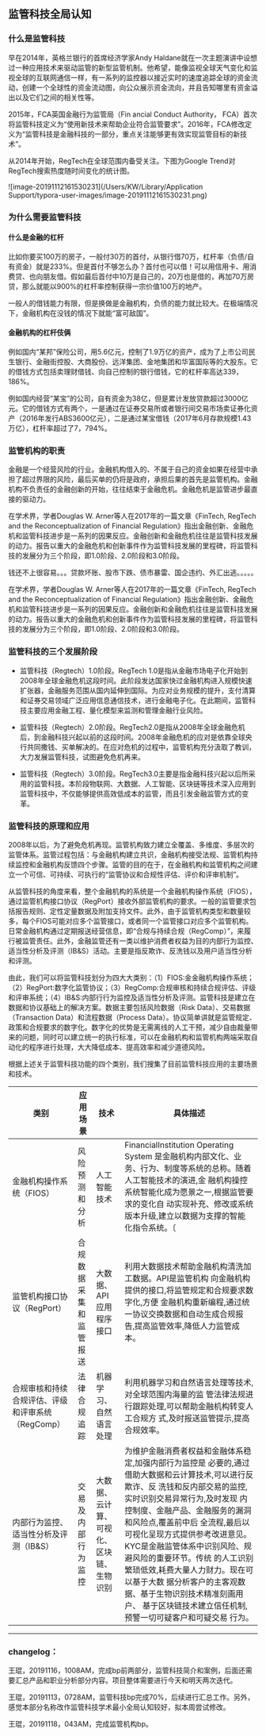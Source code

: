 ## 监管科技全局认知

### 什么是监管科技
早在2014年，英格兰银行的首席经济学家Andy Haldane就在一次主题演讲中设想过一种应用技术来驱动监管的新型监管机制。他希望，能像监视全球天气变化和监视全球的互联网通信一样，有一系列的监控器以接近实时的速度追踪全球的资金流动，创建一个全球性的资金流动图，向公众展示资金流向，并且告知哪里有资金溢出以及它们之间的相关性等。

2015年，FCA英国金融行为监管局（Fin ancial Conduct Authority， FCA）首次将监管科技定义为“使用新技术来帮助企业符合监管要求”。2016年，FCA修改定义为“监管科技是金融科技的一部分，重点关注能够更有效实现监管目标的新技术”。

从2014年开始，RegTech在全球范围内备受关注。下图为Google Trend对RegTech搜索热度随时间变化的统计图。

![image-20191112161530231](/Users/KW/Library/Application Support/typora-user-images/image-20191112161530231.png)

### 为什么需要监管科技

#### 什么是金融的杠杆
比如你要买100万的房子，一般付30万的首付，从银行借70万，杠杆率（负债/自有资金）就是233%。但是首付不够怎么办？首付也可以借！可以用信用卡、用消费贷、也向朋友借。假如最后首付中10万是自己的，20万也是借的，再加70万房贷，那么就能以900%的杠杆率控制获得一宗价值100万的地产。

一般人的借钱能力有限，但是换做是金融机构，负债的能力就比较大。在极端情况下，金融机构在没钱的情况下就能“富可敌国”。

#### 金融机构的杠杆伎俩
例如国内“某邦”保险公司，用5.6亿元，控制了1.9万亿的资产，成为了上市公司民生银行、金融街控股、大商股份、远洋集团、金地集团和华富国际等的大股东。它的借钱方式包括卖理财借钱、向自己控制的银行借钱，它的杠杆率高达339，186%。

例如国内经营“某宝”的公司，自有资金为38亿，但是累计发放贷款超过3000亿元。它的借钱方式有两个，一是通过在证券交易所或者银行间交易市场卖证券化资产（2016年发行ABS3600亿元），二是通过某宝借钱（2017年6月存款规模1.43万亿），杠杆率超过了7，794%。

### 监管机构的职责
金融是一个经营风险的行业。金融机构借入的、不属于自己的资金如果在经营中承担了超过界限的风险，最后买单的仍将是政府，承担后果的首先是监管机构。金融机构不负责任的金融创新的开始，往往结束于金融危机。金融危机是监管进步最直接的驱动力。

在学术界，学者Douglas W. Arner等人在2017年的一篇文章《FinTech, RegTech and the Reconceptualization of Financial Regulation》指出金融创新、金融危机和监管科技进步是一系列的因果反应。金融创新和金融危机往往是监管科技发展的动力。报告以重大的金融危机和创新事件作为监管科技发展的里程碑，将监管科技的发展分为三个阶段，即1.0阶段、2.0阶段和3.0阶段。

钱还不上很容易。。。贷款坏账、股市下跌、债市暴雷、国企违约、外汇出逃。。。。。

在学术界，学者Douglas W. Arner等人在2017年的一篇文章《FinTech, RegTech and the Reconceptualization of Financial Regulation》指出金融创新、金融危机和监管科技进步是一系列的因果反应。金融创新和金融危机往往是监管科技发展的动力。报告以重大的金融危机和创新事件作为监管科技发展的里程碑，将监管科技的发展分为三个阶段，即1.0阶段、2.0阶段和3.0阶段。

### 监管科技的三个发展阶段

* 监管科技（Regtech）1.0阶段。RegTech 1.0是指从金融市场电子化开始到2008年全球金融危机这段时间。此阶段发达国家快过金融机构进入规模快速扩张器，金融服务范围从国内延伸到国际。为应对业务规模的提升，支付清算和证券交易领域广泛应用信息通信技术，进行金融电子化。在此期间，监管科技主要应用金融工程、量化模型来监测和管理金融行业风险。

* 监管科技（Regtech）2.0阶段。RegTech2.0是指从2008年全球金融危机后，到金融科技兴起以前的这段时间。2008年金融危机的应对是依靠全球央行共同撒钱、买单解决的。在应对危机的过程中，监管机构充分汲取了教训，大力发展监管科技，试图避免危机再来。

* 监管科技（Regtech）3.0阶段。RegTech3.0主要是指金融科技兴起以后所采用的监管科技。本阶段物联网、大数据、人工智能、区块链等技术深入应用到监管科技中，不仅能够提供高效低成本的监管，而且引发金融监管方式的变革。

### 监管科技的原理和应用
2008年以后，为了避免危机再现。监管机构致力建立全覆盖、多维度、多层次的监管体系。监管过程包括：与金融机构建立共识，金融机构接受法规、监管机构持续监控和金融机构反馈四个步骤。监管的目的在于，在金融机构和监管机构之间建立一个可信、可持续、可执行的“监管协议和合规性评估、评价和评审机制”。

从监管科技的角度来看，整个金融机构的系统是一个金融机构操作系统（FIOS），通过监管机构接口协议（RegPort）接收外部监管机构的要求。一般的监管要求包括报告规则、定性定量数据及附加支持文件。此外，由于监管机构类型和数量较多，每个FIOS可能对应多个监管接口，或者同一个监管接口对应多个监管机构。日常金融机构通过定期报送经营信息，即“合规与持续合规（RegComp）”，来履行被监管责任。此外，金融监管还有一类以维护消费者权益为目的内部行为监控、适当性分析及评测（IB&S）活动。主要是指反欺诈、反洗钱以及用户适当性分析和评测。

由此，我们可以将监管科技划分为四⼤大类别：（1）FIOS:⾦金融机构操作系统；（2）RegPort:数字化监管协议；（3）RegComp:合规审核和持续合规评估、评级和评审系统；（4）IB&S:内部⾏行为监控及适当性分析及评测。监管科技是建立在数据和协议基础上的解决方案。数据主要包括风险数据（Risk Data）、交易数据（Transaction Data）和流程数据（Process Data）。协议简单讲就是监管规定、政策和合规要求的数字化。数字化的优势是无需离线的人工干预，减少自由裁量带来的问题，同时可以建立统一的执行标准，可以在金融机构和监管机构两端采取自动化的程序进行处理，大大降低成本、提高效率和减少道德风险。

根据上述关于监管科技功能的四个类别，我们搜集了目前监管科技应用的主要场景和技术。

| 类别                                              | 应用场景               | 技术                                     | 具体描述                                                     |
| ------------------------------------------------- | ---------------------- | ---------------------------------------- | ------------------------------------------------------------ |
| 金融机构操作系统（FIOS）                          | 风险预测和分析         | 人工智能技术                             | FinancialInstitution Operating System 是金融机构内部文化、业 务、行为、制度等系统的总称。随着人工智能技术的演进,金 融机构操控系统智能化成为愿景之一,根据监管要求的变化自 动实现补充、修改或系统版本升级,建立以数据为支撑的智能 化指令系统。〔 |
| 监管机构接口协议（RegPort）                       | 合规数据采集和监管报送 | 大数据、API应用程序接口                  | 利用大数据技术帮助金融机构清洗加工数据。API是监管机构 向金融机构提供的接口,将监管规定和合规要求数字化,方便 金融机构重新编程,通过统一协议交换数据和自动生成合规报 告,提高监管效率,降低人力监管成本。 |
| 合规审核和持续合规评估、评级和评审系统（RegComp） | 法律合规追踪           | 机器学习、自然语言处理                   | 利用机器学习和自然语言处理等技术,对全球范围内海量的监 管法律法规进行跟踪处理,可以帮助金融机构转变人工合规方 式,及时报送监管提示,提高合规效率。 |
| 内部行为监控、适当性分析及评测（IB&S）            | 交易及内部行为监控     | 大数据、云计算、可视化、区块链、生物识别 | 为维护金融消费者权益和金融体系稳定,加强内部行为监控是 必要的,通过借助大数据和云计算技术,可以进行反欺诈、反 洗钱和反内部交易的监控,实时识别交易异常行为,及时发现 内控制度、金融产品、金融服务的漏洞和风险点,覆盖前中后 全流程,最后以可视化呈现方式提供参考改进意见。KYC是金融监管体系中识别风险、规避风险的重要环节。传统 的人工识别繁琐低效,耗费大量人力财力。现在可以基于大数 据分析客户的主客观数据、基于生物识别技术精准刻画用户、 基于区块链技术建立信任机制,预警一切可疑客户和可疑交易 行为。 |

- - - -
### changelog：
王琨，20191116，1008AM，完成bp前两部分，监管科技简介和案例，后面还需要汇总产品和职业分析部分内容。项目整体需要进行今天和明天两次迭代。

王琨，20191113，0728AM，监管科技bp完成70%，后续进行汇总工作。另外，感觉本部分名称改作监管科技学术最小全局认知较好，拟本周尝试修改。

王琨，20191118，043AM，完成监管机构bp。